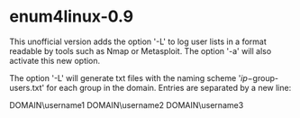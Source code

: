 # enum4linux-0.9
This unofficial version adds the option '-L' to log user lists in a format readable by tools such as Nmap or Metasploit. The option '-a' will also activate this new option.

The option '-L' will generate txt files with the naming scheme '$ip-$group-users.txt' for each group in the domain. Entries are separated by a new line:

DOMAIN\username1
DOMAIN\username2
DOMAIN\username3


